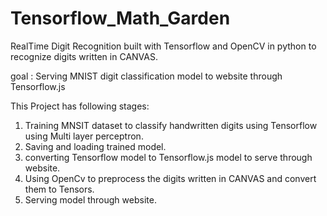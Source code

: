 # Tensorflow_Math_Garden

RealTime Digit Recognition built with Tensorflow and OpenCV in python to recognize digits written in CANVAS.

goal : Serving MNIST digit classification model to website through Tensorflow.js

This Project has following stages:

1. Training MNSIT dataset to classify handwritten digits using Tensorflow using Multi layer perceptron.
2. Saving and loading trained model.
3. converting Tensorflow model to Tensorflow.js model to serve through website.
5. Using OpenCv to preprocess the digits written in CANVAS and convert them to Tensors.
6. Serving model through website.



